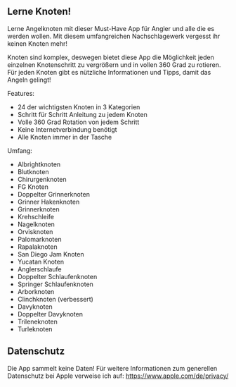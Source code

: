 ## Lerne Knoten!

Lerne Angelknoten mit dieser Must-Have App für Angler und alle die es werden wollen.
Mit diesem umfangreichen Nachschlagewerk vergesst ihr keinen Knoten mehr!

Knoten sind komplex, deswegen bietet diese App die Möglichkeit jeden einzelnen Knotenschritt zu vergrößern und in vollen 360 Grad zu rotieren. Für jeden Knoten gibt es nützliche Informationen und Tipps, damit das Angeln gelingt!

Features:
- 24 der wichtigsten Knoten in 3 Kategorien
- Schritt für Schritt Anleitung zu jedem Knoten
- Volle 360 Grad Rotation von jedem Schritt
- Keine Internetverbindung benötigt
- Alle Knoten immer in der Tasche

Umfang:
- Albrightknoten
- Blutknoten
- Chirurgenknoten
- FG Knoten
- Doppelter Grinnerknoten
- Grinner Hakenknoten
- Grinnerknoten
- Krehschleife
- Nagelknoten
- Orvisknoten
- Palomarknoten
- Rapalaknoten
- San Diego Jam Knoten
- Yucatan Knoten
- Anglerschlaufe
- Doppelter Schlaufenknoten
- Springer Schlaufenknoten
- Arborknoten
- Clinchknoten (verbessert)
- Davyknoten
- Doppelter Davyknoten
- Trileneknoten
- Turleknoten

## Datenschutz

Die App sammelt keine Daten!
Für weitere Informationen zum generellen Datenschutz bei Apple verweise ich auf: https://www.apple.com/de/privacy/
